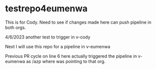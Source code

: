 # testrepo4eumenwa


This is for Cody. Need to see if changes made here can push pipeline in both orgs.

4/6/2023 another test to trigger in v-cody

Next I will use this repo for a pipeline in v-eumenwa

Previous PR cycle on line 6 here actually triggered the pipeline in v-eumenwa as  /azp where was pointing to that org. 
